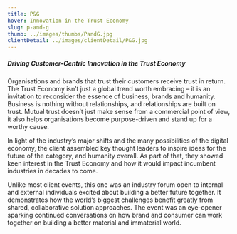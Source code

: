 ```yaml
---
title: P&G
hover: Innovation in the Trust Economy
slug: p-and-g
thumb: ../images/thumbs/PandG.jpg
clientDetail: ../images/clientDetail/P&G.jpg
---
```


##### Driving Customer-Centric Innovation in the Trust Economy

Organisations and brands that trust their customers receive trust in return. The Trust Economy isn’t just a global trend worth embracing – it is an invitation to reconsider the essence of business, brands and humanity. Business is nothing without relationships, and relationships are built on trust. Mutual trust doesn’t just make sense from a commercial point of view, it also helps organisations become purpose-driven and stand up for a worthy cause.

In light of the industry’s major shifts and the many possibilities of the digital economy, the client assembled key thought leaders to inspire ideas for the future of the category, and humanity overall. As part of that, they showed keen interest in the Trust Economy and how it would impact incumbent industries in decades to come.

Unlike most client events, this one was an industry forum open to internal and external individuals excited about building a better future together. It demonstrates how the world’s biggest challenges benefit greatly from shared, collaborative solution approaches. The event was an eye-opener sparking continued conversations on how brand and consumer can work together on building a better material and immaterial world.
